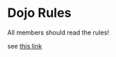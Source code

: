 Dojo Rules
==========

All members should read the rules!

see [this link](https://github.com/deadlyvipers)

